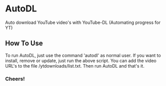 # AutoDL
Auto download YouTube video's with YouTube-DL (Automating progress for YT)

## How To Use
To run AutoDL, just use the command 'autodl' as normal user. If you want to install, remove or update, just run the above script.
You can add the video URL's to the file /ytdownloads/list.txt. Then run AutoDL and that's it.

### Cheers!
